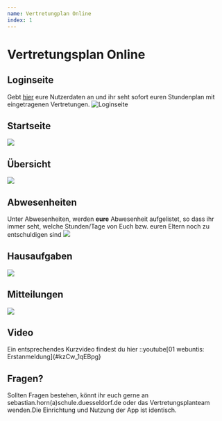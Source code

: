 ```yaml
---
name: Vertretungplan Online
index: 1
---
```

# Vertretungsplan Online
 
## Loginseite

Gebt [hier](https://webuntis.com) eure Nutzerdaten an und ihr seht sofort euren Stundenplan mit eingetragenen Vertretungen.
![Loginseite](/Bilder/webuntis/loginSeite.png "Loginseite")

## Startseite
![](/Bilder/webuntis/SuS/webuntis_sus_startseite.png)

## Übersicht
![](/Bilder/webuntis/SuS/webuntis_sus_uebersicht.png)

## Abwesenheiten
Unter Abwesenheiten, werden **eure** Abwesenheit aufgelistet, so dass ihr immer seht, welche Stunden/Tage von Euch bzw. euren Eltern noch zu entschuldigen sind
![](/Bilder/webuntis/SuS/webuntis_sus_abwesenheiten.png)

## Hausaufgaben
![](/Bilder/webuntis/SuS/webuntis_sus_hausaufgaben.png)

## Mitteilungen
![](/Bilder/webuntis/SuS/webuntis_sus_mitteilungen.png)


## Video

Ein entsprechendes Kurzvideo findest du hier 
::youtube[01 webuntis: Erstanmeldung]{#kzCw_1qEBpg}


## Fragen?

Sollten Fragen bestehen, könnt ihr euch gerne an sebastian.horn(a)schule.duesseldorf.de oder das Vertretungsplanteam wenden.Die Einrichtung und Nutzung der App ist identisch.